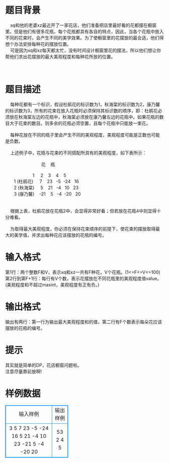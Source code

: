 # 

 
 # 题目背景 
&nbsp;&nbsp;&nbsp;&nbsp;xq和他的老婆xz最近开了一家花店，他们准备把店里最好看的花都摆在橱窗里。但是他们有很多花瓶，每个花瓶都具有各自的特点，因此，当各个花瓶中放入不同的花束时，会产生不同的美学效果。为了使橱窗里的花摆放的最合适，他们得想个办法安排每种花的摆放位置。<BR>&nbsp;&nbsp;&nbsp;&nbsp;可是因为xq和xz每天都太忙，没有时间设计橱窗里花的摆法，所以他们想让你帮他们求出花摆放的最大美观程度和每种花所放的位置。<BR>&nbsp;&nbsp;&nbsp;&nbsp;<BR><BR> 

 
 # 题目描述 
&nbsp;&nbsp;&nbsp;&nbsp;每种花都有一个标识，假设杜鹃花的标识数为1，秋海棠的标识数为2，康乃馨的标识数为3，所有的花束在放入花瓶时必须保持其标识数的顺序，即：杜鹃花必须放在秋海棠左边的花瓶中，秋海棠必须放在康乃馨左边的花瓶中。如果花瓶的数目大于花束的数目。则多余的花瓶必须空置，且每个花瓶中只能放一束花。<BR><BR>&nbsp;&nbsp;&nbsp;&nbsp;每种花放在不同的瓶子里会产生不同的美观程度，美观程度可能是正数也可能是负数。<BR><BR>&nbsp;&nbsp;&nbsp;&nbsp;上述例子中，花瓶与花束的不同搭配所具有的美观程度，如下表所示：<BR><BR>&nbsp;&nbsp;&nbsp;&nbsp;&nbsp;&nbsp;&nbsp;&nbsp;&nbsp;&nbsp;&nbsp;&nbsp;&nbsp;&nbsp;&nbsp;&nbsp;&nbsp;&nbsp;&nbsp;&nbsp;&nbsp;&nbsp;&nbsp;&nbsp;&nbsp;&nbsp;&nbsp;&nbsp;&nbsp;花&nbsp;&nbsp;&nbsp;&nbsp;瓶<BR><BR>&nbsp;&nbsp;&nbsp;&nbsp;&nbsp;&nbsp;&nbsp;&nbsp;&nbsp;&nbsp;&nbsp;&nbsp;&nbsp;&nbsp;&nbsp;&nbsp;&nbsp;&nbsp;&nbsp;&nbsp;&nbsp;&nbsp;1&nbsp;&nbsp;&nbsp;&nbsp;&nbsp;2&nbsp;&nbsp;&nbsp;&nbsp;3&nbsp;&nbsp;&nbsp;&nbsp;4&nbsp;&nbsp;&nbsp;&nbsp;5<BR>&nbsp;&nbsp;&nbsp;&nbsp;&nbsp;&nbsp;&nbsp;1&nbsp;(杜鹃花)&nbsp;&nbsp;&nbsp;&nbsp;&nbsp;7&nbsp;&nbsp;&nbsp;&nbsp;23&nbsp;&nbsp;&nbsp;-5&nbsp;&nbsp;-24&nbsp;&nbsp;&nbsp;16<BR>&nbsp;&nbsp;&nbsp;&nbsp;&nbsp;&nbsp;&nbsp;2&nbsp;(秋海棠)&nbsp;&nbsp;&nbsp;&nbsp;&nbsp;5&nbsp;&nbsp;&nbsp;&nbsp;21&nbsp;&nbsp;&nbsp;-4&nbsp;&nbsp;&nbsp;10&nbsp;&nbsp;&nbsp;23<BR>&nbsp;&nbsp;&nbsp;&nbsp;&nbsp;&nbsp;&nbsp;3&nbsp;(康乃馨)&nbsp;&nbsp;&nbsp;&nbsp;-21&nbsp;&nbsp;&nbsp;&nbsp;5&nbsp;&nbsp;&nbsp;-4&nbsp;&nbsp;-20&nbsp;&nbsp;&nbsp;20<BR><BR><BR>&nbsp;&nbsp;&nbsp;&nbsp;根据上表，杜鹃花放在花瓶2中，会显得非常好看；但若放在花瓶4中则显得十分难看。<BR><BR>&nbsp;&nbsp;&nbsp;&nbsp;为取得最大美观程度，你必须在保持花束顺序的前提下，使花束的摆放取得最大的美学值，并求出每种花应该摆放的花瓶的编号。 

 
 # 输入格式 
第1行：两个整数F和V，表示xq和xz一共有F种花，V个花瓶。(1&lt;=F&lt;=V&lt;=100)<BR>第2行到第F+1行：每行有V个数，表示花摆放在不同花瓶里的美观程度值value。(美观程度和不超过maxint，美观程度有正有负。)<BR> 

 
 # 输出格式 
输出有两行：第一行为输出最大美观程度和的值，第二行有F个数表示每朵花应该摆放的花瓶的编号。 

 
 # 提示 
其实就是简单的DP，花店橱窗问题啦。<BR>注意尽量靠前放啊!<BR> 
# 样例数据
<style>
        table,table tr th, table tr td { border:1px solid #0094ff; }
        table { width: 200px; min-height: 25px; line-height: 25px; text-align: center; border-collapse: collapse;}   
    </style>
<table>
	<tr>
		<td>输入样例</td>
		<td>输出样例</td>
	</tr>
<tr><td>3 5 
7 23 -5 -24 16
5 21 -4 10 23
-21 5 -4 -20 20</td><td>53
2 4 5</td></tr></table>
